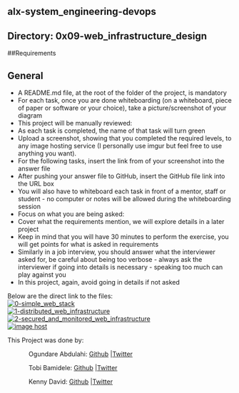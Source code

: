 ## alx-system_engineering-devops
## Directory: 0x09-web_infrastructure_design

##Requirements
## General
<ul>
<li>A README.md file, at the root of the folder of the project, is mandatory</li>
<li>For each task, once you are done whiteboarding (on a whiteboard, piece of paper or software or your choice), take a picture/screenshot of your diagram</li>
<li>This project will be manually reviewed:</li>
<li>As each task is completed, the name of that task will turn green</li>
<li>Upload a screenshot, showing that you completed the required levels, to any image hosting service (I personally use imgur but feel free to use anything you want).</li>
<li>For the following tasks, insert the link from of your screenshot into the answer file</li>
<li>After pushing your answer file to GitHub, insert the GitHub file link into the URL box</li>
<li>You will also have to whiteboard each task in front of a mentor, staff or student - no computer or notes will be allowed during the whiteboarding session</li>
<li>Focus on what you are being asked:</li>
<li>Cover what the requirements mention, we will explore details in a later project</li>
<li>Keep in mind that you will have 30 minutes to perform the exercise, you will get points for what is asked in requirements</li>
<li>Similarly in a job interview, you should answer what the interviewer asked for, be careful about being too verbose - always ask the interviewer if going into details is necessary - speaking too much can play against you</li>
<li>In this project, again, avoid going in details if not asked</li>
</ul>


Below are the direct link to the files: <br/>
<a href="https://imgbox.com/IIHi7Iom" target="_blank"><img src="https://thumbs2.imgbox.com/ad/cf/IIHi7Iom_t.png" alt="0-simple_web_stack"/></a> 
<br/>
<a href="https://imgbox.com/tD9KNANl" target="_blank"><img src="https://thumbs2.imgbox.com/8d/99/tD9KNANl_t.png" alt="1-distributed_web_infrastructure"/></a> 
<br/>
<a href="https://imgbox.com/fqpSCfc0" target="_blank"><img src="https://thumbs2.imgbox.com/77/f0/fqpSCfc0_t.png" alt="2-secured_and_monitored_web_infrastructure"/></a>
<br/>
<a href="https://imgbox.com/94sdy1nw" target="_blank"><img src="https://thumbs2.imgbox.com/15/ad/94sdy1nw_t.png" alt="image host"/></a>
<br/>

This Project was done by: <br/>
<ol>
<ul>
Ogundare Abdulahi: <a href="https://www.github.com/obapythonaire">Github</a> |<a href="https://www.twitter.com/Abdulahi_001" target="_blank">Twitter</a>
</ul>

<ul>
Tobi Bamidele: <a href="https://www.github.com/crewseefix">Github</a> |<a href="https://www.twitter.com/SavantBio" target="_blank">Twitter</a>
</ul>
<ul>
Kenny David: <a href="https://www.github.com/Kennykded">Github</a> |<a href="https://www.twitter.com/Kennykded_" target="_blank">Twitter</a>
</ul>
</ol>
